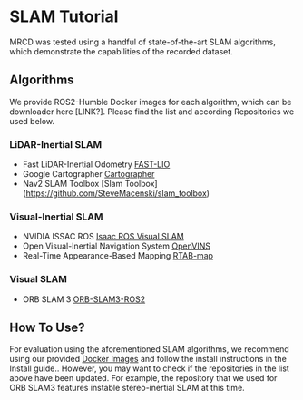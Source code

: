 # SLAM Tutorial
MRCD was tested using a handful of state-of-the-art SLAM algorithms, which demonstrate the capabilities of the recorded dataset.

## Algorithms
We provide ROS2-Humble Docker images for each algorithm, which can be downloader here [LINK?]. Please find the list and according Repositories we used below.

### LiDAR-Inertial SLAM
* Fast LiDAR-Inertial Odometry [FAST-LIO](https://github.com/hku-mars/FAST_LIO.git)
* Google Cartographer [Cartographer](https://github.com/cartographer-project/cartographer)
* Nav2 SLAM Toolbox [Slam Toolbox] (https://github.com/SteveMacenski/slam_toolbox)

### Visual-Inertial SLAM
* NVIDIA ISSAC ROS [Isaac ROS Visual SLAM](https://github.com/NVIDIA-ISAAC-ROS/isaac_ros_visual_slam)
* Open Visual-Inertial Navigation System [OpenVINS](https://github.com/rpng/open_vins/tree/master)
* Real-Time Appearance-Based Mapping [RTAB-map](https://github.com/introlab/rtabmap_ros)

### Visual SLAM
* ORB SLAM 3 [ORB-SLAM3-ROS2](https://github.com/jnskkmhr/orbslam3)

## How To Use?
For evaluation using the aforementioned SLAM algorithms, we recommend using our provided [Docker Images](link) and follow the install instructions in the Install guide.. However, you may want to check if the repositories in the list above have been updated. For example, the repository that we used for ORB SLAM3 features instable stereo-inertial SLAM at this time.
